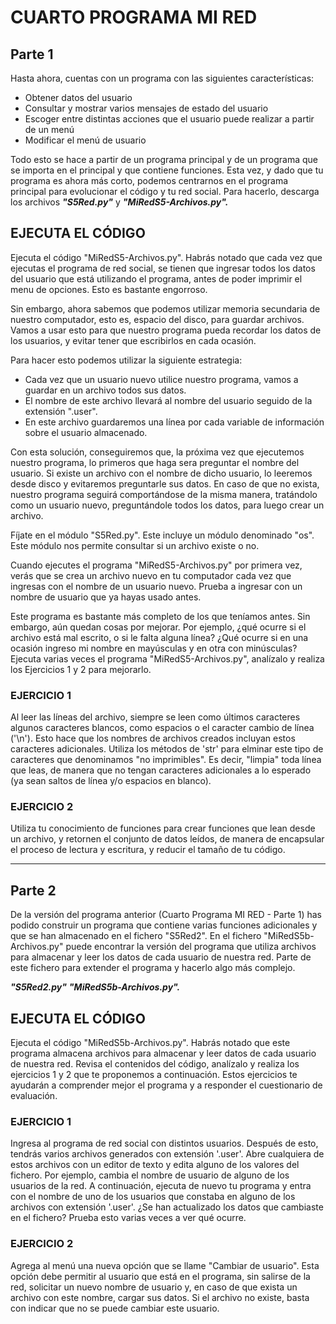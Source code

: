 # CUARTO PROGRAMA MI RED

##  Parte 1

Hasta ahora, cuentas con un programa con las siguientes características: 

- Obtener datos del usuario
- Consultar y mostrar varios mensajes de estado del usuario
- Escoger entre distintas acciones que el usuario puede realizar a partir de un menú
- Modificar el menú de usuario

Todo esto se hace a partir de un programa principal y de un programa que se importa en el principal y que contiene funciones. Esta vez, y dado que tu programa es ahora más corto, podemos centrarnos en el programa principal para evolucionar el código y tu red social. Para hacerlo, descarga los archivos **_"S5Red.py"_** y **_"MiRedS5-Archivos.py"._**

## EJECUTA EL CÓDIGO

Ejecuta el código "MiRedS5-Archivos.py". Habrás notado que cada vez que ejecutas el programa de red social, se tienen que ingresar todos los datos del usuario que está utilizando el programa, antes de poder imprimir el menu de opciones. Esto es bastante engorroso. 

Sin embargo, ahora sabemos que podemos utilizar memoria secundaria de nuestro computador, esto es, espacio del disco, para guardar archivos. Vamos a usar esto para que nuestro programa pueda recordar los datos de los usuarios, y evitar tener que escribirlos en cada ocasión. 

Para hacer esto podemos utilizar la siguiente estrategia: 

- Cada vez que un usuario nuevo utilice nuestro programa, vamos a guardar en un archivo todos sus datos. 
- El nombre de este archivo llevará al nombre del usuario seguido de la extensión ".user". 
- En este archivo guardaremos una línea por cada variable de información sobre el usuario almacenado. 

Con esta solución, conseguiremos que, la próxima vez que ejecutemos nuestro programa, lo primeros que haga sera preguntar el nombre del usuario. Si existe un archivo con el nombre de dicho usuario, lo leeremos desde disco y evitaremos preguntarle sus datos. En caso de que no exista, nuestro programa seguirá comportándose de la misma manera, tratándolo como un usuario nuevo, preguntándole todos los datos, para luego crear un archivo. 

Fíjate en el módulo "S5Red.py". Este incluye un módulo denominado "os". Este módulo nos permite consultar si un archivo existe o no. 

Cuando ejecutes el programa "MiRedS5-Archivos.py" por primera vez, verás que se crea un archivo nuevo en tu computador cada vez que ingresas con el nombre de un usuario nuevo. Prueba a ingresar con un nombre de usuario que ya hayas usado antes. 

Este programa es bastante más completo de los que teníamos antes. Sin embargo, aún quedan cosas por mejorar. Por ejemplo, ¿qué ocurre si el archivo está mal escrito, o si le falta alguna línea? ¿Qué ocurre si en una ocasión ingreso mi nombre en mayúsculas y en otra con minúsculas? Ejecuta varias veces el programa "MiRedS5-Archivos.py", analízalo y realiza los Ejercicios 1 y 2 para mejorarlo.

### EJERCICIO 1

Al leer las líneas del archivo, siempre se leen como últimos caracteres algunos caracteres blancos, como espacios o el caracter cambio de línea ('\n'). Esto hace que los nombres de archivos creados incluyan estos caracteres adicionales. Utiliza los métodos de 'str' para elminar este tipo de caracteres que denominamos "no imprimibles". Es decir, "limpia" toda línea que leas, de manera que no tengan caracteres adicionales a lo esperado (ya sean saltos de línea y/o espacios en blanco).

### EJERCICIO 2

Utiliza tu conocimiento de funciones para crear funciones que lean desde un archivo, y retornen el conjunto de datos leídos, de manera de encapsular el proceso de lectura y escritura, y reducir el tamaño de tu código. 

---

## Parte 2

De la versión del programa anterior (Cuarto Programa MI RED - Parte 1) has podido construir un programa que contiene varias funciones adicionales y que se han almacenado en el fichero "S5Red2". En el fichero "MiRedS5b-Archivos.py" puede encontrar la versión del programa que utiliza archivos para almacenar y leer los datos de cada usuario de nuestra red. Parte de este fichero para extender el programa y hacerlo algo más complejo.

**_"S5Red2.py"_**
**_"MiRedS5b-Archivos.py"._**

## EJECUTA EL CÓDIGO

Ejecuta el código "MiRedS5b-Archivos.py". Habrás notado que este programa almacena archivos para almacenar y leer datos de cada usuario de nuestra red.  Revisa el contenidos del código, analízalo y realiza los ejercicios 1 y 2 que te proponemos a continuación. Estos ejercicios te ayudarán a comprender mejor el programa y a responder el cuestionario de evaluación.

### EJERCICIO 1

Ingresa  al programa de red social con distintos usuarios. Después de esto, tendrás varios archivos generados con extensión '.user'. Abre cualquiera de estos archivos con un editor de texto y edita alguno de los valores del fichero. Por ejemplo, cambia el nombre de usuario de alguno de los usuarios de la red. A continuación, ejecuta de nuevo tu programa y entra con el nombre de uno de los usuarios que constaba en alguno de los archivos con extensión '.user'. ¿Se han actualizado los datos que cambiaste en el fichero? Prueba esto varias veces a ver qué ocurre.

### EJERCICIO 2

Agrega al menú una nueva opción que se llame "Cambiar de usuario". Esta opción debe permitir al usuario que está en el programa, sin salirse de la red, solicitar un nuevo nombre de usuario y, en caso de que exista un archivo con este nombre, cargar sus datos. Si el archivo no existe, basta con indicar que no se puede cambiar este usuario.

